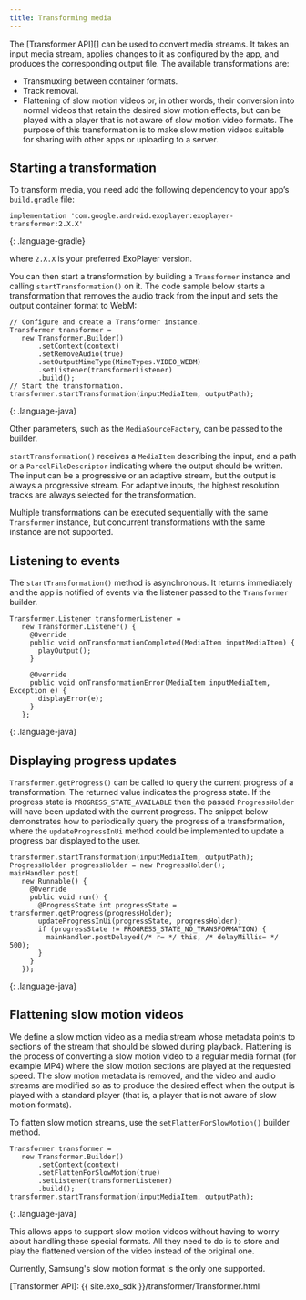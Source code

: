 ```yaml
---
title: Transforming media
---
```


The [Transformer API][] can be used to convert media streams. It takes an input
media stream, applies changes to it as configured by the app, and produces the
corresponding output file. The available transformations are:

* Transmuxing between container formats.
* Track removal.
* Flattening of slow motion videos or, in other words, their conversion into
  normal videos that retain the desired slow motion effects, but can be played
  with a player that is not aware of slow motion video formats. The purpose of
  this transformation is to make slow motion videos suitable for sharing with
  other apps or uploading to a server.

## Starting a transformation ##

To transform media, you need add the following dependency to your app’s
`build.gradle` file:

~~~
implementation 'com.google.android.exoplayer:exoplayer-transformer:2.X.X'
~~~
{: .language-gradle}

where `2.X.X` is your preferred ExoPlayer version.

You can then start a transformation by building a `Transformer` instance and
calling `startTransformation()` on it. The code sample below starts a
transformation that removes the audio track from the input and sets the output
container format to WebM:

~~~
// Configure and create a Transformer instance.
Transformer transformer =
   new Transformer.Builder()
       .setContext(context)
       .setRemoveAudio(true)
       .setOutputMimeType(MimeTypes.VIDEO_WEBM)
       .setListener(transformerListener)
       .build();
// Start the transformation.
transformer.startTransformation(inputMediaItem, outputPath);
~~~
{: .language-java}

Other parameters, such as the `MediaSourceFactory`, can be passed to the
builder.

`startTransformation()` receives a `MediaItem` describing the input, and a path
or a `ParcelFileDescriptor` indicating where the output should be written. The
input can be a progressive or an adaptive stream, but the output is always a
progressive stream. For adaptive inputs, the highest resolution tracks are
always selected for the transformation.

Multiple transformations can be executed sequentially with the same
`Transformer` instance, but concurrent transformations with the same instance
are not supported.

## Listening to events ##

The `startTransformation()` method is asynchronous. It returns immediately and
the app is notified of events via the listener passed to the `Transformer`
builder.

~~~
Transformer.Listener transformerListener =
   new Transformer.Listener() {
     @Override
     public void onTransformationCompleted(MediaItem inputMediaItem) {
       playOutput();
     }

     @Override
     public void onTransformationError(MediaItem inputMediaItem, Exception e) {
       displayError(e);
     }
   };
~~~
{: .language-java}

## Displaying progress updates ##

`Transformer.getProgress()` can be called to query the current progress of a
transformation. The returned value indicates the progress state. If the progress
state is `PROGRESS_STATE_AVAILABLE` then the passed `ProgressHolder` will have
been updated with the current progress. The snippet below demonstrates how to
periodically query the progress of a transformation, where the
`updateProgressInUi` method could be implemented to update a progress bar
displayed to the user.

~~~
transformer.startTransformation(inputMediaItem, outputPath);
ProgressHolder progressHolder = new ProgressHolder();
mainHandler.post(
   new Runnable() {
     @Override
     public void run() {
       @ProgressState int progressState = transformer.getProgress(progressHolder);
       updateProgressInUi(progressState, progressHolder);
       if (progressState != PROGRESS_STATE_NO_TRANSFORMATION) {
         mainHandler.postDelayed(/* r= */ this, /* delayMillis= */ 500);
       }
     }
   });
~~~
{: .language-java}

## Flattening slow motion videos ##

We define a slow motion video as a media stream whose metadata points to
sections of the stream that should be slowed during playback. Flattening is the
process of converting a slow motion video to a regular media format (for example
MP4) where the slow motion sections are played at the requested speed. The slow
motion metadata is removed, and the video and audio streams are modified so as
to produce the desired effect when the output is played with a standard player
(that is, a player that is not aware of slow motion formats).

To flatten slow motion streams, use the `setFlattenForSlowMotion()` builder
method.

~~~
Transformer transformer =
   new Transformer.Builder()
       .setContext(context)
       .setFlattenForSlowMotion(true)
       .setListener(transformerListener)
       .build();
transformer.startTransformation(inputMediaItem, outputPath);
~~~
{: .language-java}

This allows apps to support slow motion videos without having to worry about
handling these special formats. All they need to do is to store and play the
flattened version of the video instead of the original one.

Currently, Samsung's slow motion format is the only one supported.

[Transformer API]: {{ site.exo_sdk }}/transformer/Transformer.html

